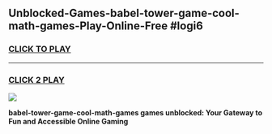 
## Unblocked-Games-babel-tower-game-cool-math-games-Play-Online-Free #logi6
<h3>
<a href="https://us.freeplayer.one?title=babel-tower-game-cool-math-games&ref=10M">CLICK TO PLAY</a></h3>
<hr>

<h3>
<a href="https://us.freeplayer.one?title=babel-tower-game-cool-math-games&ref=10M">CLICK 2 PLAY</a>
  
</h3>

<a href="https://us.freeplayer.one?title=babel-tower-game-cool-math-games&ref=10M"><img src="https://clearcache.store/games.png"></a>


**babel-tower-game-cool-math-games games unblocked: Your Gateway to Fun and Accessible Online Gaming**
